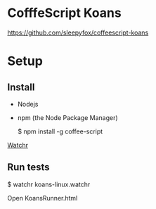# CofffeScript Koans
https://github.com/sleepyfox/coffeescript-koans

# Setup
## Install
* Nodejs
* npm (the Node Package Manager)

  $ npm install -g coffee-script

[Watchr](https://github.com/mynyml/watchr)

## Run tests

  $ watchr koans-linux.watchr

Open KoansRunner.html

